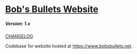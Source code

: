 # [Bob's Bullets Website](https://github.com/jbickar/bobsbullets/)
##### Version: 1.x

[CHANGELOG](CHANGELOG.txt)

Codebase for website hosted at https://www.bobsbullets.net.
